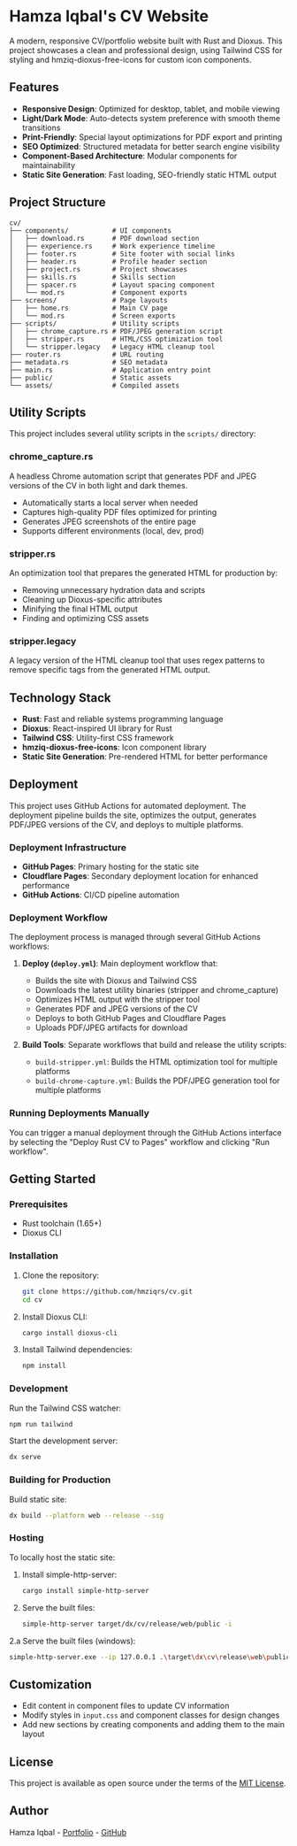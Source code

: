 # Hamza Iqbal's CV Website

A modern, responsive CV/portfolio website built with Rust and Dioxus. This project showcases a clean and professional design, using Tailwind CSS for styling and hmziq-dioxus-free-icons for custom icon components.

## Features

- **Responsive Design**: Optimized for desktop, tablet, and mobile viewing
- **Light/Dark Mode**: Auto-detects system preference with smooth theme transitions
- **Print-Friendly**: Special layout optimizations for PDF export and printing
- **SEO Optimized**: Structured metadata for better search engine visibility
- **Component-Based Architecture**: Modular components for maintainability
- **Static Site Generation**: Fast loading, SEO-friendly static HTML output

## Project Structure

```
cv/
├── components/           # UI components
│   ├── download.rs       # PDF download section
│   ├── experience.rs     # Work experience timeline
│   ├── footer.rs         # Site footer with social links
│   ├── header.rs         # Profile header section
│   ├── project.rs        # Project showcases
│   ├── skills.rs         # Skills section
│   ├── spacer.rs         # Layout spacing component
│   └── mod.rs            # Component exports
├── screens/              # Page layouts
│   ├── home.rs           # Main CV page
│   └── mod.rs            # Screen exports
├── scripts/              # Utility scripts
│   ├── chrome_capture.rs # PDF/JPEG generation script
│   ├── stripper.rs       # HTML/CSS optimization tool
│   └── stripper.legacy   # Legacy HTML cleanup tool
├── router.rs             # URL routing
├── metadata.rs           # SEO metadata
├── main.rs               # Application entry point
├── public/               # Static assets
└── assets/               # Compiled assets
```

## Utility Scripts

This project includes several utility scripts in the `scripts/` directory:

### chrome_capture.rs

A headless Chrome automation script that generates PDF and JPEG versions of the CV in both light and dark themes.

- Automatically starts a local server when needed
- Captures high-quality PDF files optimized for printing
- Generates JPEG screenshots of the entire page
- Supports different environments (local, dev, prod)

### stripper.rs

An optimization tool that prepares the generated HTML for production by:

- Removing unnecessary hydration data and scripts
- Cleaning up Dioxus-specific attributes
- Minifying the final HTML output
- Finding and optimizing CSS assets

### stripper.legacy

A legacy version of the HTML cleanup tool that uses regex patterns to remove specific tags from the generated HTML output.

## Technology Stack

- **Rust**: Fast and reliable systems programming language
- **Dioxus**: React-inspired UI library for Rust
- **Tailwind CSS**: Utility-first CSS framework
- **hmziq-dioxus-free-icons**: Icon component library
- **Static Site Generation**: Pre-rendered HTML for better performance

## Deployment

This project uses GitHub Actions for automated deployment. The deployment pipeline builds the site, optimizes the output, generates PDF/JPEG versions of the CV, and deploys to multiple platforms.

### Deployment Infrastructure

- **GitHub Pages**: Primary hosting for the static site
- **Cloudflare Pages**: Secondary deployment location for enhanced performance
- **GitHub Actions**: CI/CD pipeline automation

### Deployment Workflow

The deployment process is managed through several GitHub Actions workflows:

1. **Deploy (`deploy.yml`)**: Main deployment workflow that:
   - Builds the site with Dioxus and Tailwind CSS
   - Downloads the latest utility binaries (stripper and chrome_capture)
   - Optimizes HTML output with the stripper tool
   - Generates PDF and JPEG versions of the CV
   - Deploys to both GitHub Pages and Cloudflare Pages
   - Uploads PDF/JPEG artifacts for download

2. **Build Tools**: Separate workflows that build and release the utility scripts:
   - `build-stripper.yml`: Builds the HTML optimization tool for multiple platforms
   - `build-chrome-capture.yml`: Builds the PDF/JPEG generation tool for multiple platforms

### Running Deployments Manually

You can trigger a manual deployment through the GitHub Actions interface by selecting the "Deploy Rust CV to Pages" workflow and clicking "Run workflow".

## Getting Started

### Prerequisites

- Rust toolchain (1.65+)
- Dioxus CLI

### Installation

1. Clone the repository:

   ```bash
   git clone https://github.com/hmziqrs/cv.git
   cd cv
   ```

2. Install Dioxus CLI:

   ```bash
   cargo install dioxus-cli
   ```

3. Install Tailwind dependencies:
   ```bash
   npm install
   ```

### Development

Run the Tailwind CSS watcher:

```bash
npm run tailwind
```

Start the development server:

```bash
dx serve
```

### Building for Production

Build static site:

```bash
dx build --platform web --release --ssg
```

### Hosting

To locally host the static site:

1. Install simple-http-server:

   ```bash
   cargo install simple-http-server
   ```

2. Serve the built files:
   ```bash
   simple-http-server target/dx/cv/release/web/public -i
   ```

2.a Serve the built files (windows):
   ```bash
   simple-http-server.exe --ip 127.0.0.1 .\target\dx\cv\release\web\public -i
   ```

## Customization

- Edit content in component files to update CV information
- Modify styles in `input.css` and component classes for design changes
- Add new sections by creating components and adding them to the main layout

## License

This project is available as open source under the terms of the [MIT License](LICENSE).

## Author

Hamza Iqbal - [Portfolio](https://hmziq.rs) - [GitHub](https://github.com/hmziqrs)
